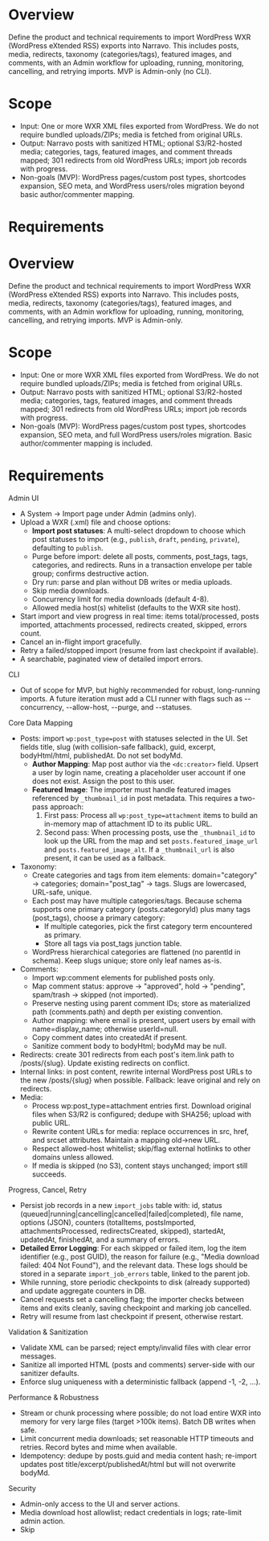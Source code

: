 # Overview

Define the product and technical requirements to import WordPress WXR (WordPress eXtended RSS) exports into Narravo. This includes posts, media, redirects, taxonomy (categories/tags), featured images, and comments, with an Admin workflow for uploading, running, monitoring, cancelling, and retrying imports. MVP is Admin-only (no CLI).

# Scope

- Input: One or more WXR XML files exported from WordPress. We do not require bundled uploads/ZIPs; media is fetched from original URLs.
- Output: Narravo posts with sanitized HTML; optional S3/R2-hosted media; categories, tags, featured images, and comment threads mapped; 301 redirects from old WordPress URLs; import job records with progress.
- Non-goals (MVP): WordPress pages/custom post types, shortcodes expansion, SEO meta, and WordPress users/roles migration beyond basic author/commenter mapping.

# Requirements

# Overview

Define the product and technical requirements to import WordPress WXR (WordPress eXtended RSS) exports into Narravo. This includes posts, media, redirects, taxonomy (categories/tags), featured images, and comments, with an Admin workflow for uploading, running, monitoring, cancelling, and retrying imports. MVP is Admin-only.

# Scope

- Input: One or more WXR XML files exported from WordPress. We do not require bundled uploads/ZIPs; media is fetched from original URLs.
- Output: Narravo posts with sanitized HTML; optional S3/R2-hosted media; categories, tags, featured images, and comment threads mapped; 301 redirects from old WordPress URLs; import job records with progress.
- Non-goals (MVP): WordPress pages/custom post types, shortcodes expansion, SEO meta, and full WordPress users/roles migration. Basic author/commenter mapping is included.

# Requirements

Admin UI
- A System -> Import page under Admin (admins only).
- Upload a WXR (.xml) file and choose options:
	- **Import post statuses**: A multi-select dropdown to choose which post statuses to import (e.g., `publish`, `draft`, `pending`, `private`), defaulting to `publish`.
	- Purge before import: delete all posts, comments, post_tags, tags, categories, and redirects. Runs in a transaction envelope per table group; confirms destructive action.
	- Dry run: parse and plan without DB writes or media uploads.
	- Skip media downloads.
	- Concurrency limit for media downloads (default 4-8).
	- Allowed media host(s) whitelist (defaults to the WXR site host).
- Start import and view progress in real time: items total/processed, posts imported, attachments processed, redirects created, skipped, errors count.
- Cancel an in-flight import gracefully.
- Retry a failed/stopped import (resume from last checkpoint if available).
- A searchable, paginated view of detailed import errors.

CLI
- Out of scope for MVP, but highly recommended for robust, long-running imports. A future iteration must add a CLI runner with flags such as --concurrency, --allow-host, --purge, and --statuses.

Core Data Mapping
- Posts: import `wp:post_type=post` with statuses selected in the UI. Set fields title, slug (with collision-safe fallback), guid, excerpt, bodyHtml/html, publishedAt. Do not set bodyMd.
	- **Author Mapping**: Map post author via the `<dc:creator>` field. Upsert a user by login name, creating a placeholder user account if one does not exist. Assign the post to this user.
	- **Featured Image**: The importer must handle featured images referenced by `_thumbnail_id` in post metadata. This requires a two-pass approach:
		1. First pass: Process all `wp:post_type=attachment` items to build an in-memory map of attachment ID to its public URL.
		2. Second pass: When processing posts, use the `_thumbnail_id` to look up the URL from the map and set `posts.featured_image_url` and `posts.featured_image_alt`. If a `_thumbnail_url` is also present, it can be used as a fallback.
- Taxonomy:
	- Create categories and tags from item <category> elements: domain="category" -> categories; domain="post_tag" -> tags. Slugs are lowercased, URL-safe, unique.
	- Each post may have multiple categories/tags. Because schema supports one primary category (posts.categoryId) plus many tags (post_tags), choose a primary category:
		- If multiple categories, pick the first category term encountered as primary.
		- Store all tags via post_tags junction table.
	- WordPress hierarchical categories are flattened (no parentId in schema). Keep slugs unique; store only leaf names as-is.
- Comments:
	- Import wp:comment elements for published posts only.
	- Map comment status: approve -> "approved", hold -> "pending", spam/trash -> skipped (not imported).
	- Preserve nesting using parent comment IDs; store as materialized path (comments.path) and depth per existing convention.
	- Author mapping: where email is present, upsert users by email with name=display_name; otherwise userId=null.
	- Copy comment dates into createdAt if present.
	- Sanitize comment body to bodyHtml; bodyMd may be null.
- Redirects: create 301 redirects from each post's item.link path to /posts/{slug}. Update existing redirects on conflict.
- Internal links: in post content, rewrite internal WordPress post URLs to the new /posts/{slug} when possible. Fallback: leave original and rely on redirects.
- Media:
	- Process wp:post_type=attachment entries first. Download original files when S3/R2 is configured; dedupe with SHA256; upload with public URL.
	- Rewrite content URLs for media: replace occurrences in src, href, and srcset attributes. Maintain a mapping old->new URL.
	- Respect allowed-host whitelist; skip/flag external hotlinks to other domains unless allowed.
	- If media is skipped (no S3), content stays unchanged; import still succeeds.

Progress, Cancel, Retry
- Persist job records in a new `import_jobs` table with: id, status (queued|running|cancelling|cancelled|failed|completed), file name, options (JSON), counters (totalItems, postsImported, attachmentsProcessed, redirectsCreated, skipped), startedAt, updatedAt, finishedAt, and a summary of errors.
- **Detailed Error Logging**: For each skipped or failed item, log the item identifier (e.g., post GUID), the reason for failure (e.g., "Media download failed: 404 Not Found"), and the relevant data. These logs should be stored in a separate `import_job_errors` table, linked to the parent job.
- While running, store periodic checkpoints to disk (already supported) and update aggregate counters in DB.
- Cancel requests set a cancelling flag; the importer checks between items and exits cleanly, saving checkpoint and marking job cancelled.
- Retry will resume from last checkpoint if present, otherwise restart.

Validation & Sanitization
- Validate XML can be parsed; reject empty/invalid files with clear error messages.
- Sanitize all imported HTML (posts and comments) server-side with our sanitizer defaults.
- Enforce slug uniqueness with a deterministic fallback (append -1, -2, ...).

Performance & Robustness
- Stream or chunk processing where possible; do not load entire WXR into memory for very large files (target >100k items). Batch DB writes when safe.
- Limit concurrent media downloads; set reasonable HTTP timeouts and retries. Record bytes and mime when available.
- Idempotency: dedupe by posts.guid and media content hash; re-import updates post title/excerpt/publishedAt/html but will not overwrite bodyMd.

Security
- Admin-only access to the UI and server actions.
- Media download host allowlist; redact credentials in logs; rate-limit admin action.
- Skip <script> and unsafe attributes; only allow known iframe sources (e.g., YouTube) per global sanitizer policy.

Observability
- Structured logs per job with counts and timings.
- Persist summary and detailed errors; surface errors in the Admin UI with search and pagination.

# Acceptance Criteria

- Admins can upload a valid WXR and run an import from the UI with visible progress.
- Admins can select which post statuses to import.
- Optionally purge existing content prior to import; after purge, DB tables (posts, comments, post_tags, tags, categories, redirects) are empty.
- After import:
	- Posts (with selected statuses) exist with correct titles, slugs, excerpts, bodyHtml/html, publishedAt, guid, and are assigned to the correct (potentially new) author.
	- **Featured images are correctly imported, whether referenced by URL or attachment ID.**
	- Primary category is set when at least one category exists; tags are attached via post_tags.
	- Comments for imported posts exist with correct nesting, sanitized bodyHtml, statuses mapped, and createdAt.
	- Redirects exist from original WP paths to /posts/{slug}.
	- Internal links to other posts are rewritten where a target slug is known.
	- Media attachments are downloaded (when enabled), uploaded to S3/R2, and referenced URLs in content are rewritten.
- Cancelling stops the job within a bounded delay and marks it cancelled with a checkpoint; retry resumes without duplicating content.
- **Detailed, item-level errors are logged and viewable in the Admin UI.**

# Notes on Current Implementation Alignment

- The importer exists at scripts/import-wxr.ts and will be invoked by Admin server actions. It supports GUID idempotency, attachment processing, media SHA256 dedupe, content URL rewriting, and redirect creation. Checkpointing and summaries are surfaced in Admin.
- Schema alignment:
	- `posts.guid` exists for idempotency; `bodyMd` is nullable; `bodyHtml/html` are used for rendered HTML. A `userId` field on `posts` must be populated.
	- categories, tags, and post_tags exist; posts has a single categoryId. We will flatten categories and pick a primary category.
	- comments schema supports path/depth and userId; statuses are free text; we will use "approved"/"pending".
	- redirects table exists and supports unique fromPath with upsert.
	- New tables `import_jobs` and `import_job_errors` will be required.

# Follow-ups (Post-MVP)

- WordPress pages and custom post types.
- Shortcode processing for common blocks (gallery, audio, etc.).
- Streaming XML parsing for very large WXR files.
- Full user import with role mapping.
- SEO meta import.
- A robust CLI for initiating and managing imports.


CLI
- Out of scope for MVP. Import is triggered from Admin only. A future iteration may add a CLI runner with flags such as --concurrency, --allow-host, and --purge.

Core Data Mapping
- Posts: import only wp:post_type=post with wp:status=publish; set fields title, slug (with collision-safe fallback), guid, excerpt, bodyHtml/html, publishedAt. Do not set bodyMd.
	- Featured image: if present in WXR metadata (e.g., `_thumbnail_url`, `_wp_attachment_image_alt`), set `posts.featured_image_url` and `posts.featured_image_alt`. If only attachment ID is provided, skip for MVP and leave for follow-up.
- Taxonomy:
	- Create categories and tags from item <category> elements: domain="category" -> categories; domain="post_tag" -> tags. Slugs are lowercased, URL-safe, unique.
	- Each post may have multiple categories/tags. Because schema supports one primary category (posts.categoryId) plus many tags (post_tags), choose a primary category:
		- If multiple categories, pick the first category term encountered as primary.
		- Store all tags via post_tags junction table.
	- WordPress hierarchical categories are flattened (no parentId in schema). Keep slugs unique; store only leaf names as-is.
- Comments:
	- Import wp:comment elements for published posts only.
	- Map comment status: approve -> "approved", hold -> "pending", spam/trash -> skipped (not imported).
	- Preserve nesting using parent comment IDs; store as materialized path (comments.path) and depth per existing convention.
	- Author mapping: where email is present, upsert users by email with name=display_name; otherwise userId=null.
	- Copy comment dates into createdAt if present.
	- Sanitize comment body to bodyHtml; bodyMd may be null.
- Redirects: create 301 redirects from each post's item.link path to /posts/{slug}. Update existing redirects on conflict.
- Internal links: in post content, rewrite internal WordPress post URLs to the new /posts/{slug} when possible. Fallback: leave original and rely on redirects.
- Media:
	- Process wp:post_type=attachment entries first. Download original files when S3/R2 is configured; dedupe with SHA256; upload with public URL.
	- Rewrite content URLs for media: replace occurrences in src, href, and srcset attributes. Maintain a mapping old->new URL.
	- Respect allowed-host whitelist; skip/flag external hotlinks to other domains unless allowed.
	- If media is skipped (no S3), content stays unchanged; import still succeeds.

Progress, Cancel, Retry
- Persist job records in a new import_jobs table with: id, status (queued|running|cancelling|cancelled|failed|completed), file name, options (JSON), counters (totalItems, postsImported, attachmentsProcessed, redirectsCreated, skipped), startedAt, updatedAt, finishedAt, error summary, and optional checkpoint file path.
- While running, store periodic checkpoints to disk (already supported) and update aggregate counters in DB.
- Cancel requests set a cancelling flag; the importer checks between items and exits cleanly, saving checkpoint and marking job cancelled.
- Retry will resume from last checkpoint if present, otherwise restart.

Validation & Sanitization
- Validate XML can be parsed; reject empty/invalid files with clear error messages.
- Sanitize all imported HTML (posts and comments) server-side with our sanitizer defaults.
- Enforce slug uniqueness with a deterministic fallback (append -1, -2, ...).

Performance & Robustness
- Stream or chunk processing where possible; do not load entire WXR into memory for very large files (target >100k items). Batch DB writes when safe.
- Limit concurrent media downloads; set reasonable HTTP timeouts and retries. Record bytes and mime when available.
- Idempotency: dedupe by posts.guid and media content hash; re-import updates post title/excerpt/publishedAt/html but will not overwrite bodyMd.

Security
- Admin-only access to the UI and server actions.
- Media download host allowlist; redact credentials in logs; rate-limit admin action.
- Skip <script> and unsafe attributes; only allow known iframe sources (e.g., YouTube) per global sanitizer policy.

Observability
- Structured logs per job with counts and timings.
- Persist summary and errors; surface last 100 errors in Admin UI.

# Acceptance Criteria

- Admins can upload a valid WXR and run an import from the UI with visible progress.
- Optionally purge existing content prior to import; after purge, DB tables (posts, comments, post_tags, tags, categories, redirects) are empty.
- After import:
	- Published posts exist with correct titles, slugs, excerpts, bodyHtml/html, publishedAt, and guid.
	- Primary category is set when at least one category exists; tags are attached via post_tags.
	- Comments for imported posts exist with correct nesting, sanitized bodyHtml, statuses mapped, and createdAt.
	- Redirects exist from original WP paths to /posts/{slug}.
	- Internal links to other posts are rewritten where a target slug is known.
	- Media attachments are downloaded (when enabled), uploaded to S3/R2, and referenced URLs in content are rewritten.
- Cancelling stops the job within a bounded delay and marks it cancelled with a checkpoint; retry resumes without duplicating content.

# Notes on Current Implementation Alignment

- The importer exists at scripts/import-wxr.ts and will be invoked by Admin server actions. It supports GUID idempotency, attachment processing, media SHA256 dedupe, content URL rewriting, and redirect creation. Checkpointing and summaries are surfaced in Admin.
- Schema alignment:
	- posts.guid exists for idempotency; bodyMd is nullable; bodyHtml/html are used for rendered HTML.
	- categories, tags, and post_tags exist; posts has a single categoryId. We will flatten categories and pick a primary category.
	- comments schema supports path/depth and userId; statuses are free text; we will use "approved"/"pending".
	- redirects table exists and supports unique fromPath with upsert.

# Follow-ups (Post-MVP)

- WordPress pages and custom post types.
- Attachment ID→URL resolution for featured images using _thumbnail_id relation and SEO meta import.
- Shortcode processing for common blocks (gallery, audio, etc.).
- Streaming XML parsing for very large WXR files.
- Import authors as users and ownership mapping for posts (requires posts.userId).